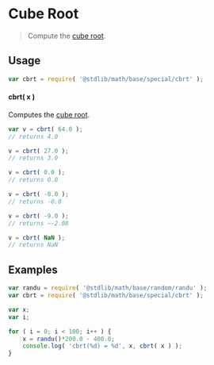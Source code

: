Cube Root
===

> Compute the [cube root][cube-root].


<section class="usage">

## Usage

``` javascript
var cbrt = require( '@stdlib/math/base/special/cbrt' );
```

#### cbrt( x )

Computes the [cube root][cube-root].

``` javascript
var v = cbrt( 64.0 );
// returns 4.0

v = cbrt( 27.0 );
// returns 3.0

v = cbrt( 0.0 );
// returns 0.0

v = cbrt( -0.0 );
// returns -0.0

v = cbrt( -9.0 );
// returns ~-2.08

v = cbrt( NaN );
// returns NaN
```

<!-- </usage> -->


<section class="examples">

## Examples

``` javascript
var randu = require( '@stdlib/math/base/random/randu' );
var cbrt = require( '@stdlib/math/base/special/cbrt' );

var x;
var i;

for ( i = 0; i < 100; i++ ) {
    x = randu()*200.0 - 400.0;
    console.log( 'cbrt(%d) = %d', x, cbrt( x ) );
}
```

<!-- </examples> -->


<section class="links">

[cube-root]: https://en.wikipedia.org/wiki/Cube_root

<!-- </links> -->
